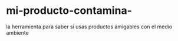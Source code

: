# mi-producto-contamina-
la herramienta para saber si usas productos amigables con el medio ambiente
